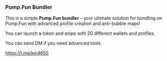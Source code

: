 ### Pump.Fun Bundler

This is a simple **Pump.Fun bundler** – your ultimate solution for bundling on Pump.Fun with advanced profile creation and anti-bubble maps!

You can launch a token and snipe with 20 different wallets and profiles. 

You can send DM if you need advanced tools.

https://t.me/kei4650
